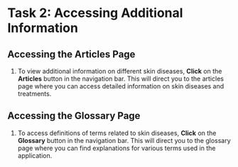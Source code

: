 # Task 2: Accessing Additional Information

## Accessing the Articles Page

1. To view additional information on different skin diseases, **Click** on the **Articles** button in the navigation bar. This will direct you to the articles page where you can access detailed information on skin diseases and treatments.

## Accessing the Glossary Page

1. To access definitions of terms related to skin diseases, **Click** on the **Glossary** button in the navigation bar. This will direct you to the glossary page where you can find explanations for various terms used in the application.
